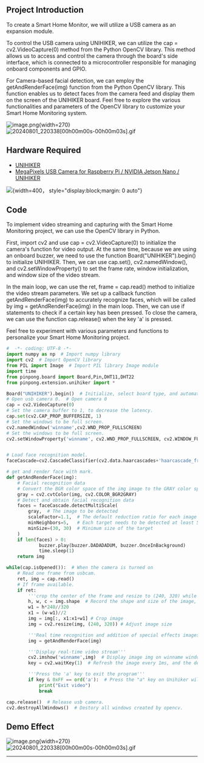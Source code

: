 ## **Project Introduction**
To create a Smart Home Monitor, we will utilize a USB camera as an expansion module.

To control the USB camera using UNIHIKER, we can utilize the cap = cv2.VideoCapture(0) method from the Python OpenCV library. This method allows us to access and control the camera through the board's side interface, which is connected to a microcontroller responsible for managing onboard components and GPIO.

For Camera-based facial detection, we can employ the getAndRenderFace(img) function from the Python OpenCV library. This function enables us to detect faces from the camera feed and display them on the screen of the UNIHIKER board. Feel free to explore the various functionalities and parameters of the OpenCV library to customize your Smart Home Monitoring system.

![image.png](img/4_Smart_Home_Monitoring/1722491962521-5fe98458-c72e-4065-9134-ff7c8826940e.png){width=270} 
![20240801_220338[00h00m00s-00h00m03s].gif](img/4_Smart_Home_Monitoring/1722521084228-fc6d5492-c0d8-4b26-9d47-1e5f1a9820f1.gif)  

## **Hardware Required**

- [UNIHIKER](https://www.dfrobot.com/product-2691.html)
- [MegaPixels USB Camera for Raspberry Pi / NVIDIA Jetson Nano / UNIHIKER](https://www.dfrobot.com/product-2089.html)

![](img/4_Smart_Home_Monitoring/1692675829807-df9e3074-c792-46de-a6cf-32155c10c88b.png){width=400， style="display:block;margin: 0 auto"}  

## **Code**
To implement video streaming and capturing with the Smart Home Monitoring project, we can use the OpenCV library in Python.   

First, import cv2 and use cap = cv2.VideoCapture(0) to initialize the camera's function for video output. At the same time, because we are using an onboard buzzer, we need to use the function Board("UNIHIKER").begin() to initialize UNIHIKER. Then, we can use cap.set(), cv2.namedWindow(), and cv2.setWindowProperty() to set the frame rate, window initialization, and window size of the video stream.   

In the main loop, we can use the ret, frame = cap.read() method to initialize the video stream parameters. We set up a callback function getAndRenderFace(img) to accurately recognize faces, which will be called by img = getAndRenderFace(img) in the main loop. Then, we can use if statements to check if a certain key has been pressed. To close the camera, we can use the function cap.release() when the key 'a' is pressed.   

Feel free to experiment with various parameters and functions to personalize your Smart Home Monitoring project.   

```python
#  -*- coding: UTF-8 -*-
import numpy as np  # Import numpy library
import cv2  # Import OpenCV library
from PIL import Image  # Import PIL library Image module
import time
from pinpong.board import Board,Pin,DHT11,DHT22
from pinpong.extension.unihiker import *

Board("UNIHIKER").begin()  # Initialize, select board type, and automatically recognize without inputting board type
# Open usb camera 0.  # Open camera 0
cap = cv2.VideoCapture(0) 
# Set the camera buffer to 1, to decrease the latency.
cap.set(cv2.CAP_PROP_BUFFERSIZE, 1) 
# Set the windows to be full screen. 
cv2.namedWindow('winname',cv2.WND_PROP_FULLSCREEN) 
# Set the windows to be full screen.
cv2.setWindowProperty('winname', cv2.WND_PROP_FULLSCREEN, cv2.WINDOW_FULLSCREEN) 


# Load face recognition model.
faceCascade=cv2.CascadeClassifier(cv2.data.haarcascades+'haarcascade_frontalface_default.xml') 

# get and render face with mark.
def getAndRenderFace(img):
    # Facial recognition data
    # Convert the BGR color space of the img image to the GRAY color space and name the new image as gray (binary, converted to grayscale, can reduce dimensionality and image complexity)
    gray = cv2.cvtColor(img, cv2.COLOR_BGR2GRAY)
    # Detect and obtain facial recognition data
    faces = faceCascade.detectMultiScale(
        gray,  # The image to be detected
        scaleFactor=1.1,  # The default reduction ratio for each image size is 1.1
        minNeighbors=5,   # Each target needs to be detected at least 5 times to be considered a true target (because surrounding pixels and different window sizes can detect faces)
        minSize=(30, 30)  # Minimum size of the target
    )
    if len(faces) > 0:
            buzzer.play(buzzer.DADADADUM, buzzer.OnceInBackground)
            time.sleep(1)
    return img

while(cap.isOpened()):  # When the camera is turned on
    # Read one frame from usbcam. 
    ret, img = cap.read() 
    # If frame available.   
    if ret: 
        '''crop the center of the frame and resize to (240, 320) while keeping image ratio. '''
        h, w, c = img.shape  # Record the shape and size of the image, including height, width, and channel
        w1 = h*240//320
        x1 = (w-w1)//2
        img = img[:, x1:x1+w1] # Crop image
        img = cv2.resize(img, (240, 320)) # Adjust image size

        '''Real time recognition and addition of special effects images'''
        img = getAndRenderFace(img)

        '''Display real-time video stream'''
        cv2.imshow('winname',img)  # Display image img on winname window
        key = cv2.waitKey(1)  # Refresh the image every 1ms, and the delay cannot be 0, otherwise the read result will be a static frame

        '''Press the 'a' key to exit the program'''
        if key & 0xFF == ord('a'):  # Press the "a" key on Unihiker will stop the program.
            print("Exit video")
            break

cap.release()  # Release usb camera.
cv2.destroyAllWindows()  # Destory all windows created by opencv. 
```
## **Demo Effect**
![image.png](img/4_Smart_Home_Monitoring/1722491962521-5fe98458-c72e-4065-9134-ff7c8826940e.png){width=270} 
![20240801_220338[00h00m00s-00h00m03s].gif](img/4_Smart_Home_Monitoring/1722521084228-fc6d5492-c0d8-4b26-9d47-1e5f1a9820f1.gif)  


---
